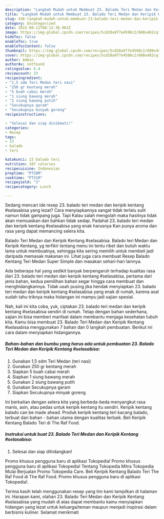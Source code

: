 ```yaml
---
description: "Langkah Mudah untuk Membuat 23. Balado Teri Medan dan Keripik Kentang #selasabisa, Lezat Sekali"
title: "Langkah Mudah untuk Membuat 23. Balado Teri Medan dan Keripik Kentang #selasabisa, Lezat Sekali"
slug: 436-langkah-mudah-untuk-membuat-23-balado-teri-medan-dan-keripik-kentang-selasabisa-lezat-sekali
category: Uncategorized
date: 2022-08-12T08:12:30.961Z
image: https://img-global.cpcdn.com/recipes/5cd28a977e4598c2/680x482cq70/23-balado-teri-medan-dan-keripik-kentang-selasabisa-foto-resep-utama.jpg
hideToc: false
enableToc: true
enableTocContent: false
thumbnail: https://img-global.cpcdn.com/recipes/5cd28a977e4598c2/680x482cq70/23-balado-teri-medan-dan-keripik-kentang-selasabisa-foto-resep-utama.jpg
cover: https://img-global.cpcdn.com/recipes/5cd28a977e4598c2/680x482cq70/23-balado-teri-medan-dan-keripik-kentang-selasabisa-foto-resep-utama.jpg
author: Admin
authorAv: notfound
ratingvalue: 4.4
reviewcount: 23
recipeingredient:
- "1,5 sdm Teri Medan teri nasi"
- "250 gr kentang merah"
- "5 buah cabai merah"
- "1 siung bawang merah"
- "2 siung bawang putih"
- "Secukupnya garam"
- "Secukupnya minyak goreng"
recipeinstructions:

- "Selesai dan siap dinikmati!"
categories:
- Resep
tags:
- 23
- balado
- teri

katakunci: 23 balado teri 
nutrition: 187 calories
recipecuisine: Indonesian
preptime: "PT20M"
cooktime: "PT31M"
recipeyield: "3"
recipecategory: Lunch

---
```



Sedang mencari ide resep 23. balado teri medan dan keripik kentang #selasabisa yang lezat? Cara menyiapkannya sangat tidak terlalu sulit namun tidak gampang juga. Tapi Kalau salah mengolah maka hasilnya tidak akan memuaskan dan bahkan tidak sedap. Padahal 23. balado teri medan dan keripik kentang #selasabisa yang enak harusnya Kan punya aroma dan rasa yang dapat memancing selera kita.


Balado Teri Medan dan Keripik Kentang #selasabisa. Balado teri Medan dan Keripik Kentang, yg terfikir tentang menu ini tentu ribet dan butuh waktu lama untuk membuatnya, sehingga kita sering memilih untuk membeli jadi daripada memasak makanan ini. Lihat juga cara membuat Resep Balado Kentang Teri Medan Super Simple dan masakan sehari-hari lainnya.

Ada beberapa hal yang sedikit banyak berpengaruh terhadap kualitas rasa dari 23. balado teri medan dan keripik kentang #selasabisa, pertama dari jenis bahan, kedua pemilihan bahan segar hingga cara membuat dan menghidangkannya. Tidak usah pusing jika hendak menyiapkan 23. balado teri medan dan keripik kentang #selasabisa yang enak di rumah, karena asal sudah tahu triknya maka hidangan ini mampu jadi sajian spesial.


Nah, kali ini kita coba, yuk, ciptakan 23. balado teri medan dan keripik kentang #selasabisa sendiri di rumah. Tetap dengan bahan sederhana, sajian ini bisa memberi manfaat dalam membantu menjaga kesehatan tubuh kita. Kamu bisa membuat 23. Balado Teri Medan dan Keripik Kentang #selasabisa menggunakan 7 bahan dan 0 langkah pembuatan. Berikut ini cara dalam menyiapkan hidangannya.

<!--inarticleads1-->

##### Bahan-bahan dan bumbu yang harus ada untuk pembuatan 23. Balado Teri Medan dan Keripik Kentang #selasabisa:

1. Gunakan 1,5 sdm Teri Medan (teri nasi)
1. Gunakan 250 gr kentang merah
1. Siapkan 5 buah cabai merah
1. Siapkan 1 siung bawang merah
1. Gunakan 2 siung bawang putih
1. Gunakan Secukupnya garam
1. Siapkan Secukupnya minyak goreng


Ini berkaitan dengan selera kita yang berbeda-beda menyangkut rasa manis, asin, atau pedas untuk keripik kentang itu sendiri. Keripik kentang balado can be made ahead. Produk keripik kentang teri kacang balado, terbuat dari bahan - bahan utama dengan kualitas terbaik. Beli Keripik Kentang Balado Teri di The Raf Food. 

<!--inarticleads2-->

##### Instruksi untuk buat 23. Balado Teri Medan dan Keripik Kentang #selasabisa:


1. Selesai dan siap dihidangkan!

Promo khusus pengguna baru di aplikasi Tokopedia! Promo khusus pengguna baru di aplikasi Tokopedia! Tentang Tokopedia Mitra Tokopedia Mulai Berjualan Promo Tokopedia Care. Beli Keripik Kentang Balado Teri The Raf Food di The Raf Food. Promo khusus pengguna baru di aplikasi Tokopedia!. 

Terima kasih telah menggunakan resep yang tim kami tampilkan di halaman ini. Harapan kami, olahan 23. Balado Teri Medan dan Keripik Kentang #selasabisa yang mudah di atas dapat membantu kamu menyiapkan hidangan yang lezat untuk keluarga/teman maupun menjadi inspirasi dalam berbisnis kuliner. Selamat menikmati
